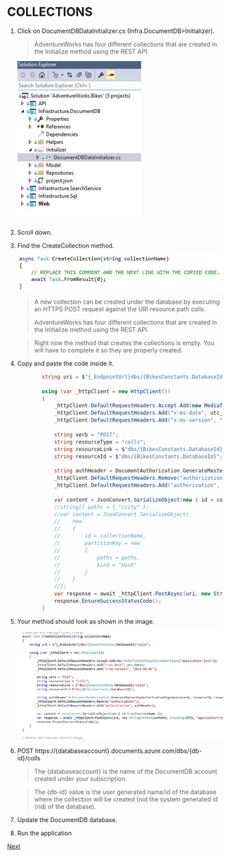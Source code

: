 # COLLECTIONS

1. Click on DocumentDBDataInitializer.cs (Infra.DocumentDB>Initializer).	

    > AdventureWorks has four different collections that are created in the Initialize method using the REST API.
    
    ![](img/image23.jpg)

1. Scroll down.

1. Find the CreateCollection method.

    ![](img/image26.jpg)

    > A new collection can be created under the database by executing an HTTPS POST request against the URI resource path colls.

    > AdventureWorks has four different collections that are created in the Initialize method using the REST API. 

    > Right now the method that creates the collections is empty. You will have to complete it so they are properly created.

1. Copy and paste the code inside it.

    ```csharp
            string uri = $"{_EndpointUrl}dbs/{BikesConstants.DatabaseId}/colls";

            using (var _httpClient = new HttpClient())
            {
                _httpClient.DefaultRequestHeaders.Accept.Add(new MediaTypeWithQualityHeaderValue("application/json"));
                _httpClient.DefaultRequestHeaders.Add("x-ms-date", utc_date);
                _httpClient.DefaultRequestHeaders.Add("x-ms-version", "2015-08-06");

                string verb = "POST";
                string resourceType = "colls";
                string resourceLink = $"dbs/{BikesConstants.DatabaseId}/colls";
                string resourceId = $"dbs/{BikesConstants.DatabaseId}";

                string authHeader = DocumentAuthorization.GenerateMasterKeyAuthorizationSignature(verb, resourceId, resourceType, _Key, "master", "1.0", utc_date);
                _httpClient.DefaultRequestHeaders.Remove("authorization");
                _httpClient.DefaultRequestHeaders.Add("authorization", authHeader);

                var content = JsonConvert.SerializeObject(new { id = collectionName });
                //string[] paths = { "/city" };
                //var content = JsonConvert.SerializeObject(
                //    new
                //    {
                //        id = collectionName,
                //        partitionKey = new
                //        {
                //            paths = paths,
                //            kind = "Hash"
                //        }
                //    }
                //);
                var response = await _httpClient.PostAsync(uri, new StringContent(content, Encoding.UTF8, "application/json"));
                response.EnsureSuccessStatusCode();
            }	
    ````

1.  Your method should look as shown in the image.

    ![](img/image27.jpg)

1. POST https://{databaseaccount}.documents.azure.com/dbs/{db-id}/colls		

    > The {databaseaccount} is the name of the DocumentDB account created under your subscription. 

    > The {db-id} value is the user generated name/id of the database where the collection will be created (not the system generated id (rid) of the database).

1.  Update the DocumentDB database.

1. 	Run the application	

<a href="5.Documents.md">Next</a>

 
